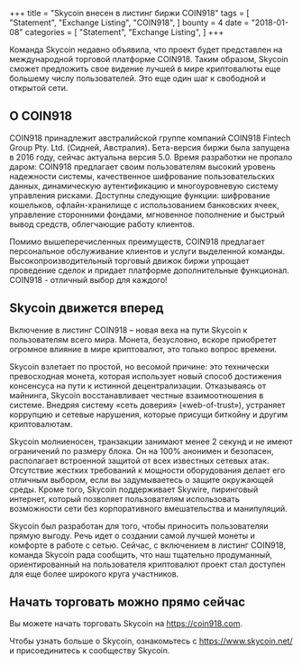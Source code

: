 +++
title = "Skycoin внесен в листинг биржи COIN918"
tags = [
    "Statement",
    "Exchange Listing",
    "COIN918",
]
bounty = 4
date = "2018-01-08"
categories = [
    "Statement",
    "Exchange Listing",
]
+++

Команда Skycoin недавно объявила, что проект будет представлен на международной торговой платформе COIN918. Таким образом, Skycoin сможет предложить свое видение лучшей в мире криптовалюты еще большему числу пользователей. Это еще один шаг к свободной и открытой сети.

## О COIN918

COIN918 принадлежит австралийской группе компаний COIN918 Fintech Group Pty. Ltd. (Сидней, Австралия). Бета-версия биржи была запущена в 2016 году, сейчас актуальна версия 5.0. Время разработки не пропало даром: COIN918 предлагает своим пользователям высокий уровень надежности системы, качественное шифрование пользовательских данных, динамическую аутентификацию и многоуровневую систему управления рисками. Доступны следующие функции: шифрование кошельков, офлайн-хранилище с использованием банковских ячеек, управление сторонними фондами, мгновенное пополнение и быстрый вывод средств, облегчающие работу клиентов.

Помимо вышеперечисленных преимуществ, COIN918 предлагает персональное обслуживание клиентов и услуги выделенной команды. Высокопроизводительный торговый движок биржи упрощает проведение сделок и придает платформе дополнительные функционал. COIN918  - отличный выбор для каждого!

## Skycoin движется вперед

Включение в листинг COIN918 – новая веха на пути Skycoin к пользователям всего мира. Монета, безусловно, вскоре приобретет огромное влияние в мире криптовалют, это только вопрос времени.

Skycoin взлетает по простой, но весомой причине: это технически превосходная монета, которая использует новый способ достижения консенсуса на пути к истинной децентрализации. Отказываясь от майнинга, Skycoin восстанавливает честные взаимоотношения в системе. Внедряя систему «сеть доверия» («web-of-trust»), устраняет коррупцию и сетевые нарушения, которые присущи биткойну и другим криптовалютам.

Skycoin молниеносен, транзакции занимают менее 2 секунд и не имеют ограничений по размеру блока. Он на 100% анонимен и безопасен, располагает встроенной защитой от всех известных сетевых атак. Отсутствие жестких требований к мощности оборудования делает его отличным выбором, если вы задумываетесь о защите окружающей среды. Кроме того, Skycoin поддерживает Skywire, пиринговый интернет, который позволяет пользователям использовать возможности сети без корпоративного вмешательства и манипуляций.

Skycoin был разработан для того, чтобы приносить пользователяи прямую выгоду. Речь идет о создании самой лучшей монеты и комфорте в работе с сетью. Сейчас, с включением в листинг COIN918, команда Skycoin рада сообщить, что наш тщательно продуманный, ориентированный на пользователя криптовалют проект стал доступен для еще более широкого круга участников.

## Начать торговать можно прямо сейчас

Вы можете начать торговать Skycoin на https://coin918.com.

Чтобы узнать больше о Skycoin, ознакомьтесь с https://www.skycoin.net/ и присоединитесь к сообществу Skycoin.
